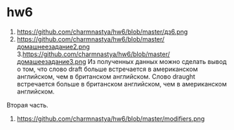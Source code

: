 # hw6

1. https://github.com/charmnastya/hw6/blob/master/дз6.png
2. https://github.com/charmnastya/hw6/blob/master/домашнеезадание2.png
3.https://github.com/charmnastya/hw6/blob/master/домашеезадание3.png
Из полученных данных можно сделать вывод о том, что слово draft больше встречается в американском английском, чем в британском английском.
Слово draught встречается больше в британском английском, чем в американском английском.

Вторая часть.
1. https://github.com/charmnastya/hw6/blob/master/modifiers.png
